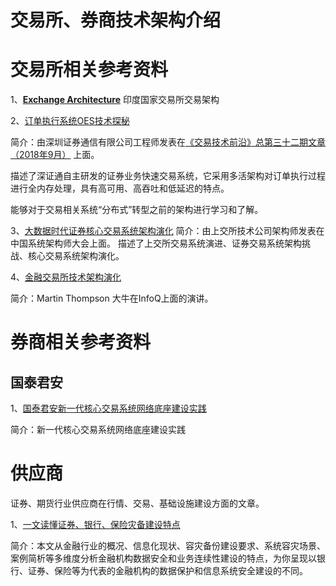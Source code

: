# 交易所、券商技术架构介绍



# 交易所相关参考资料

1、[**Exchange Architecture**](https://medium.com/@sanchety.deepak/exchange-architecture-fbec72643df6)  印度国家交易所交易架构

2、[订单执行系统OES技术探秘](https://istock.ssetech.com.cn/wiki/doku.php?id=service:techmag:201809_032:06)

简介：由深圳证券通信有限公司工程师发表在[《交易技术前沿》总第三十二期文章（2018年9月）](https://istock.ssetech.com.cn/wiki/doku.php?id=service:techmag:201809_032:start) 上面。

描述了深证通自主研发的证券业务快速交易系统，它采用多活架构对订单执行过程进行全内存处理，具有高可用、高吞吐和低延迟的特点。

能够对于交易相关系统“分布式”转型之前的架构进行学习和了解。

3、[大数据时代证券核心交易系统架构演化](https://blog.51cto.com/u_14637492/5509267)
简介：由上交所技术公司架构师发表在中国系统架构师大会上面。
描述了上交所交易系统演进、证券交易系统架构挑战、核心交易系统架构演化。

4、[金融交易所技术架构演化](https://www.infoq.com/presentations/financial-exchange-architecture/)

简介：Martin Thompson 大牛在InfoQ上面的演讲。



# 券商相关参考资料

## 国泰君安

1、[国泰君安新一代核心交易系统网络底座建设实践](https://www.smartx.com/blog/2022/10/fiw2022-recap-gtjazq/)

简介：新一代核心交易系统网络底座建设实践



# 供应商

证券、期货行业供应商在行情、交易、基础设施建设方面的文章。

1、[一文读懂证券、银行、保险灾备建设特点](https://www.i2yun.com/news/736.html)

简介：本文从金融行业的概况、信息化现状、容灾备份建设要求、系统容灾场景、案例简析等多维度分析金融机构数据安全和业务连续性建设的特点，为你呈现以银行、证券、保险等为代表的金融机构的数据保护和信息系统安全建设的不同。




